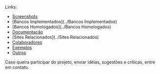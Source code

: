 Links:

* [Screenshots](../Screenshots)
* [Bancos Implementados](../Bancos Implementados)
* [Bancos Homologados](../Bancos Homologados)
* [Documentação](../Documentação)
* [Sites Relacionados](../Sites Relacionados)
* [Colaboradores](../Colaboradores)
* [Exemplos](../Exemplos)
* [Outros](../Outros)

Caso queira participar do projeto, enviar idéias, sugestões e críticas, entre em contato.